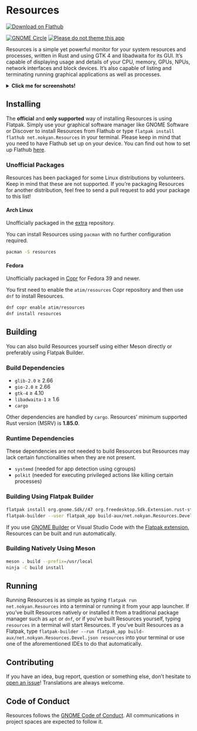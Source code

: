 # Resources

<a href='https://flathub.org/apps/net.nokyan.Resources'><img width='240' alt='Download on Flathub' src='https://dl.flathub.org/assets/badges/flathub-badge-en.png'/></a>

[![GNOME Circle](https://circle.gnome.org/assets/button/badge.svg
)](https://apps.gnome.org/app/net.nokyan.Resources/) [![Please do not theme this app](https://stopthemingmy.app/badge.svg)](https://stopthemingmy.app)  

Resources is a simple yet powerful monitor for your system resources and processes, written in Rust and using GTK 4 and libadwaita for its GUI. It’s capable of displaying usage and details of your CPU, memory, GPUs, NPUs, network interfaces and block devices. It’s also capable of listing and terminating running graphical applications as well as processes.

<details>
  <summary><b>Click me for screenshots!</b></summary>

  ![Apps View](data/resources/screenshots/1.png?raw=true "Apps View")

  ![Processes View](data/resources/screenshots/2.png?raw=true "Processes View")

  ![Processor View](data/resources/screenshots/3.png?raw=true "Processor View")

  ![Memory View](data/resources/screenshots/4.png?raw=true "Memory View")

  ![GPU View](data/resources/screenshots/5.png?raw=true "GPU View")

  ![Drive View](data/resources/screenshots/6.png?raw=true "Drive View")

  ![Network Interface View](data/resources/screenshots/7.png?raw=true "Network Interface View")

  ![Battery View](data/resources/screenshots/8.png?raw=true "Battery View")
  
</details>

## Installing

The **official** and **only supported** way of installing Resources is using Flatpak. Simply use your graphical software manager like GNOME Software or Discover to install Resources from Flathub or type ``flatpak install flathub net.nokyan.Resources`` in your terminal.
Please keep in mind that you need to have Flathub set up on your device. You can find out how to set up Flathub [here](https://flathub.org/setup).

### Unofficial Packages

Resources has been packaged for some Linux distributions by volunteers. Keep in mind that these are not supported.
If you’re packaging Resources for another distribution, feel free to send a pull request to add your package to this list!

#### Arch Linux

Unofficially packaged in the [extra](https://archlinux.org/packages/extra/x86_64/resources/) repository.

You can install Resources using `pacman` with no further configuration required.

```sh
pacman -S resources
```

#### Fedora

Unofficially packaged in [Copr](https://copr.fedorainfracloud.org/coprs/atim/resources/) for Fedora 39 and newer.

You first need to enable the `atim/resources` Copr repository and then use `dnf` to install Resources.

```sh
dnf copr enable atim/resources
dnf install resources
```

## Building

You can also build Resources yourself using either Meson directly or preferably using Flatpak Builder.

### Build Dependencies

- `glib-2.0` ≥ 2.66
- `gio-2.0` ≥ 2.66
- `gtk-4` ≥ 4.10
- `libadwaita-1` ≥ 1.6
- `cargo`

Other dependencies are handled by `cargo`.
Resources’ minimum supported Rust version (MSRV) is **1.85.0**.

### Runtime Dependencies

These dependencies are not needed to build Resources but Resources may lack certain functionalities when they are not present.

- `systemd` (needed for app detection using cgroups)
- `polkit` (needed for executing privileged actions like killing certain processes)

### Building Using Flatpak Builder

```sh
flatpak install org.gnome.Sdk//47 org.freedesktop.Sdk.Extension.rust-stable//24.08 org.gnome.Platform//47 org.freedesktop.Sdk.Extension.llvm18//24.08
flatpak-builder --user flatpak_app build-aux/net.nokyan.Resources.Devel.json
```

If you use [GNOME Builder](https://apps.gnome.org/app/org.gnome.Builder/) or Visual Studio Code with the [Flatpak extension](https://marketplace.visualstudio.com/items?itemName=bilelmoussaoui.flatpak-vscode), Resources can be built and run automatically.

### Building Natively Using Meson

```sh
meson . build --prefix=/usr/local
ninja -C build install
```

## Running

Running Resources is as simple as typing `flatpak run net.nokyan.Resources` into a terminal or running it from your app launcher.
If you’ve built Resources natively or installed it from a traditional package manager such as `apt` or `dnf`, or if you’ve built Resources yourself, typing `resources` in a terminal will start Resources.
If you’ve built Resources as a Flatpak, type `flatpak-builder --run flatpak_app build-aux/net.nokyan.Resources.Devel.json resources` into your terminal or use one of the aforementioned IDEs to do that automatically.

## Contributing

If you have an idea, bug report, question or something else, don’t hesitate to [open an issue](https://github.com/nokyan/resources/issues)! Translations are always welcome.

## Code of Conduct

Resources follows the [GNOME Code of Conduct](/CODE_OF_CONDUCT.md).
All communications in project spaces are expected to follow it.
